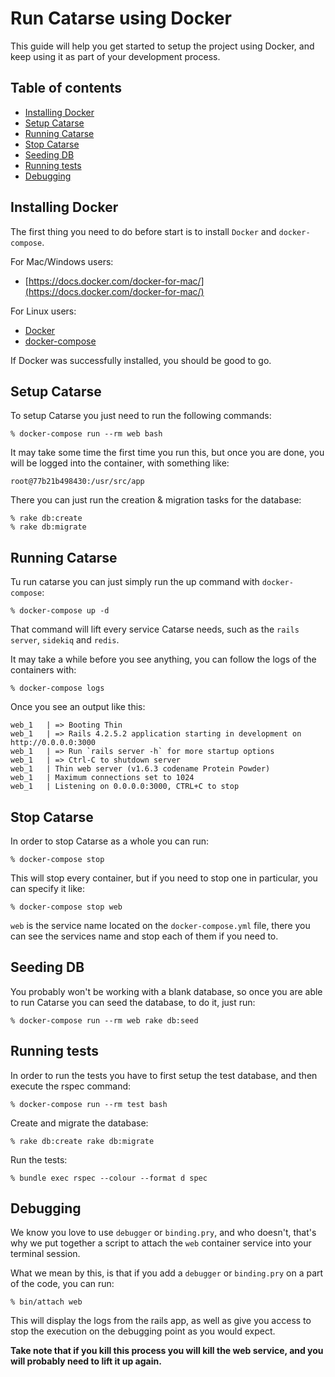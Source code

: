 # Run Catarse using Docker

This guide will help you get started to setup the project using Docker, and keep using it as part of your development process.

## Table of contents
- [Installing Docker](#installing-docker)
- [Setup Catarse](#setup-catarse)
- [Running Catarse](#running-catarse)
- [Stop Catarse](#stop-catarse)
- [Seeding DB](#seeding-db)
- [Running tests](#running-tests)
- [Debugging](#debugging)

## Installing Docker

The first thing you need to do before start is to install `Docker` and `docker-compose`. 

For Mac/Windows users:

* [https://docs.docker.com/docker-for-mac/](https://docs.docker.com/docker-for-mac/) 

For Linux users:

* [Docker](https://docs.docker.com/engine/installation/linux/)
* [docker-compose](https://github.com/docker/compose/releases)

If Docker was successfully installed, you should be good to go.

## Setup Catarse

To setup Catarse you just need to run the following commands:

```
% docker-compose run --rm web bash
```

It may take some time the first time you run this, but once you are done, you will be logged into the container, with something like:

```
root@77b21b498430:/usr/src/app
```

There you can just run the creation & migration tasks for the database:

```
% rake db:create
% rake db:migrate
```

## Running Catarse

Tu run catarse you can just simply run the up command with `docker-compose`:

```
% docker-compose up -d
```

That command will lift every service Catarse needs, such as the `rails server`, `sidekiq` and `redis`.

It may take a while before you see anything, you can follow the logs of the containers with:

```
% docker-compose logs
```

Once you see an output like this:

```
web_1   | => Booting Thin
web_1   | => Rails 4.2.5.2 application starting in development on http://0.0.0.0:3000
web_1   | => Run `rails server -h` for more startup options
web_1   | => Ctrl-C to shutdown server
web_1   | Thin web server (v1.6.3 codename Protein Powder)
web_1   | Maximum connections set to 1024
web_1   | Listening on 0.0.0.0:3000, CTRL+C to stop
```

## Stop Catarse

In order to stop Catarse as a whole you can run:

```
% docker-compose stop
```

This will stop every container, but if you need to stop one in particular, you can specify it like:

```
% docker-compose stop web
```

`web` is the service name located on the `docker-compose.yml` file, there you can see the services name and stop each of them if you need to.

## Seeding DB

You probably won't be working with a blank database, so once you are able to run Catarse you can seed the database, to do it, just run:

```
% docker-compose run --rm web rake db:seed
```

## Running tests

In order to run the tests you have to first setup the test database, and then execute the rspec command:

```
% docker-compose run --rm test bash
```

Create and migrate the database:

```
% rake db:create rake db:migrate
```

Run the tests:

```
% bundle exec rspec --colour --format d spec
```

## Debugging

We know you love to use `debugger` or `binding.pry`, and who doesn't, that's why we put together a script to attach the `web` container service into your terminal session. 

What we mean by this, is that if you add a `debugger` or `binding.pry` on a part of the code, you can run:

```
% bin/attach web
```

This will display the logs from the rails app, as well as give you access to stop the execution on the debugging point as you would expect.

**Take note that if you kill this process you will kill the web service, and you will probably need to lift it up again.**
